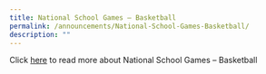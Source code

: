 ```yaml
---
title: National School Games – Basketball
permalink: /announcements/National-School-Games-Basketball/
description: ""
---
```


Click [here](https://www.straitstimes.com/sport/schools/school-sports-injured-nigel-ong-helps-north-vista-claim-basketball-north-zone-b-div-title) to read more about    National School Games – Basketball